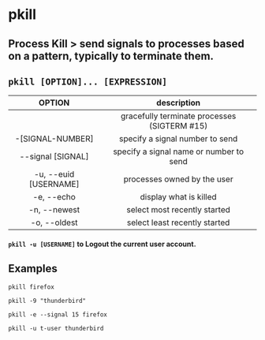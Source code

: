 # pkill

**Process Kill** > send signals to processes based on a pattern, typically to terminate them.
---

` pkill [OPTION]... [EXPRESSION] `
---

| **OPTION** | description |
|:---:|:---:|
|  | gracefully terminate processes (SIGTERM #15) |
| -[SIGNAL-NUMBER] | specify a signal number to send |
| --signal [SIGNAL] | specify a signal name or number to send |
| -u, --euid [USERNAME] | processes owned by the user |
| -e, --echo | display what is killed |
| -n, --newest | select most recently started |
| -o, --oldest | select least recently started |

#### ` pkill -u [USERNAME] ` to **Logout** the current user account.

## Examples
` pkill firefox `

` pkill -9 "thunderbird" `

` pkill -e --signal 15 firefox `

` pkill -u t-user thunderbird `


